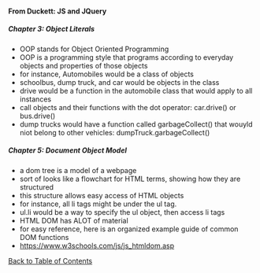 
#### From Duckett: JS and JQuery

##### Chapter 3: Object Literals
- OOP stands for Object Oriented Programming
- OOP is a programming style that programs according to everyday objects and properties of those objects
- for instance, Automobiles would be a class of objects
- schoolbus, dump truck, and car would be objects in the class
- drive would be a function in the automobile class that would apply to all instances
- call objects and their functions with the dot operator: car.drive() or bus.drive()
- dump trucks would have a function called garbageCollect() that wouyld niot belong to other vehicles: dumpTruck.garbageCollect()


##### Chapter 5: Document Object Model
- a dom tree is a model of a webpage
- sort of looks like a flowchart for HTML terms, showing how they are structured
- this structure allows easy access of HTML objects
- for instance, all li tags might be under the ul tag. 
- ul.li would be a way to specify the ul object, then access li tags
- HTML DOM has ALOT of material
- for easy reference, here is an organized example guide of common DOM functions
- https://www.w3schools.com/js/js_htmldom.asp


[Back to Table of Contents](https://ryanhoffman4.github.io/reading-notes/)